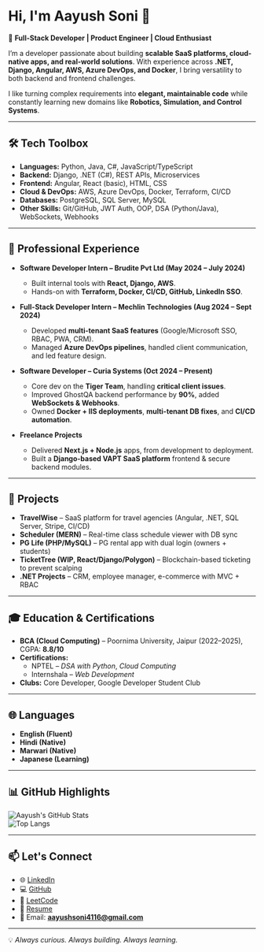# Hi, I'm Aayush Soni 👋  

🚀 **Full-Stack Developer | Product Engineer | Cloud Enthusiast**  

I’m a developer passionate about building **scalable SaaS platforms, cloud-native apps, and real-world solutions**. With experience across **.NET, Django, Angular, AWS, Azure DevOps, and Docker**, I bring versatility to both backend and frontend challenges.  

I like turning complex requirements into **elegant, maintainable code** while constantly learning new domains like **Robotics, Simulation, and Control Systems**.  

---

## 🛠️ Tech Toolbox  

- **Languages:** Python, Java, C#, JavaScript/TypeScript  
- **Backend:** Django, .NET (C#), REST APIs, Microservices  
- **Frontend:** Angular, React (basic), HTML, CSS  
- **Cloud & DevOps:** AWS, Azure DevOps, Docker, Terraform, CI/CD  
- **Databases:** PostgreSQL, SQL Server, MySQL  
- **Other Skills:** Git/GitHub, JWT Auth, OOP, DSA (Python/Java), WebSockets, Webhooks  

---

## 💼 Professional Experience  

- **Software Developer Intern – Brudite Pvt Ltd (May 2024 – July 2024)**  
  - Built internal tools with **React, Django, AWS**.  
  - Hands-on with **Terraform, Docker, CI/CD, GitHub, LinkedIn SSO**.  

- **Full-Stack Developer Intern – Mechlin Technologies (Aug 2024 – Sept 2024)**  
  - Developed **multi-tenant SaaS features** (Google/Microsoft SSO, RBAC, PWA, CRM).  
  - Managed **Azure DevOps pipelines**, handled client communication, and led feature design.  

- **Software Developer – Curia Systems (Oct 2024 – Present)**  
  - Core dev on the **Tiger Team**, handling **critical client issues**.  
  - Improved GhostQA backend performance by **90%**, added **WebSockets & Webhooks**.  
  - Owned **Docker + IIS deployments**, **multi-tenant DB fixes**, and **CI/CD automation**.  

- **Freelance Projects**  
  - Delivered **Next.js + Node.js** apps, from development to deployment.  
  - Built a **Django-based VAPT SaaS platform** frontend & secure backend modules.  

---

## 🚀 Projects  

- **TravelWise** – SaaS platform for travel agencies (Angular, .NET, SQL Server, Stripe, CI/CD)  
- **Scheduler (MERN)** – Real-time class schedule viewer with DB sync  
- **PG Life (PHP/MySQL)** – PG rental app with dual login (owners + students)  
- **TicketTree (WIP, React/Django/Polygon)** – Blockchain-based ticketing to prevent scalping  
- **.NET Projects** – CRM, employee manager, e-commerce with MVC + RBAC  

---

## 🎓 Education & Certifications  

- **BCA (Cloud Computing)** – Poornima University, Jaipur (2022–2025), CGPA: **8.8/10**  
- **Certifications:**  
  - NPTEL – *DSA with Python*, *Cloud Computing*  
  - Internshala – *Web Development*  
- **Clubs:** Core Developer, Google Developer Student Club  

---

## 🌐 Languages  

- **English (Fluent)**  
- **Hindi (Native)**  
- **Marwari (Native)**  
- **Japanese (Learning)**  

---

## 📊 GitHub Highlights  

![Aayush's GitHub Stats](https://github-readme-stats.vercel.app/api?username=sAayush&show_icons=true&theme=radical)  
![Top Langs](https://github-readme-stats.vercel.app/api/top-langs/?username=sAayush&layout=compact&theme=radical)  

---

## 📫 Let's Connect  

- 🌐 [LinkedIn](https://www.linkedin.com/in/soni-aayush/)  
- 💻 [GitHub](https://github.com/sAayush)  
- 🧩 [LeetCode](https://leetcode.com/u/Aayushyu/)  
- 📄 [Resume](https://github.com/sAayush/sAayush/blob/main/Aayush%20Soni%20-%20Resume.pdf)  
- 📧 Email: **aayushsoni4116@gmail.com**  

---

💡 *Always curious. Always building. Always learning.*  
